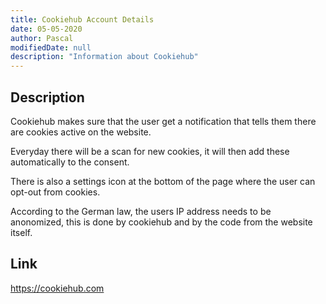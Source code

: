 ```yaml
---
title: Cookiehub Account Details
date: 05-05-2020
author: Pascal
modifiedDate: null
description: "Information about Cookiehub"
---
```

## Description

Cookiehub makes sure that the user get a notification that tells them there are cookies active on the website.

Everyday there will be a scan for new cookies, it will then add these automatically to the consent.

There is also a settings icon at the bottom of the page where the user can opt-out from cookies.

According to the German law, the users IP address needs to be anonomized, this is done by cookiehub and by the code from the website itself.

## Link
<a href="https://cookiehub.com" class="text-info lead" target="_blank">https://cookiehub.com</a>